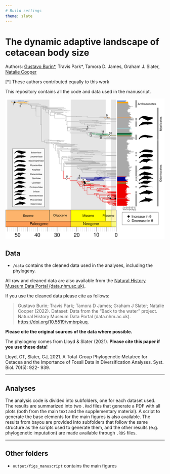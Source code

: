 ```yaml
---
# Build settings
theme: slate
---
```


# The dynamic adaptive landscape of cetacean body size

Authors: [Gustavo Burin\*](gustavo.burin@nhm.ac.uk), Travis Park\*, Tamora D. James, Graham J. Slater, [Natalie Cooper](natalie.cooper@nhm.ac.uk)

[*] These authors contributed equally to this work

This repository contains all the code and data used in the manuscript.

![](output/figs_manuscript/fig2.png)

## Data

* `/data` contains the cleaned data used in the analyses, including the phylogeny.

All raw and cleaned data are also available from the [Natural History Museum Data Portal (data.nhm.ac.uk)](https://doi.org/10.5519/vmbrpkuq). 

If you use the cleaned data please cite as follows: 
> Gustavo Burin; Travis Park; Tamora D James; Graham J Slater; Natalie Cooper (2022). Dataset: Data from the “Back to the water” project. Natural History Museum Data Portal (data.nhm.ac.uk). https://doi.org/10.5519/vmbrpkuq.

**Please cite the original sources of the data where possible.**

The phylogeny comes from Lloyd & Slater (2021). **Please cite this paper if you use these data!**

Lloyd, GT, Slater, GJ, 2021. A Total-Group Phylogenetic Metatree for Cetacea and the Importance of Fossil Data in Diversification Analyses. Syst. Biol. 70(5): 922- 939.

-------
## Analyses
The analysis code is divided into subfolders, one for each dataset used. The results are summarized into two `.Rmd` files that generate a PDF with all plots (both from the main text and the supplementary material). A script to generate the base elements for the main figures is also available. The results from bayou are provided into subfolders that follow the same structure as the scripts used to generate them, and the other results (e.g. phylogenetic imputation) are made available through `.RDS` files.

-------
## Other folders

* `output/figs_manuscript` contains the main figures
